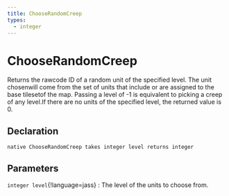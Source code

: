 ```yaml
---
title: ChooseRandomCreep
types:
  - integer
---
```


# ChooseRandomCreep
Returns the rawcode ID of a random unit of the specified level. The unit chosenwill come from the set of units that include or are assigned to the base tilesetof the map. Passing a level of -1 is equivalent to picking a creep of any level.If there are no units of the specified level, the returned value is 0.

## Declaration

```jass
native ChooseRandomCreep takes integer level returns integer
```

## Parameters
`integer level`{!language=jass}
: The level of the units to choose from.
